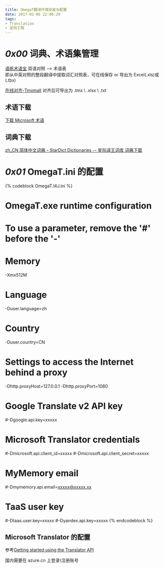 ```yaml
---
title: OmegaT翻译环境安装与配置
date: 2017-02-06 22:06:29
tags:
- Translation
- 逆向工程
---
```


# *0x00* 词典、术语集管理

[语帆术语宝](http://termbox.lingosail.com/console/extract)
双语对照 --> 术语表        
即从中英对照的整段翻译中提取词汇对照表，可在线保存 or 导出为 Excel(.xls)或(.tbx)

[在线对齐-Tmxmall](http://www.tmxmall.com/aligner)
对齐后可导出为 .tmx \\ .xlsx \\ .txt

## 术语下载
[下载 Microsoft 术语](https://www.microsoft.com/Language/zh-cn/Terminology.aspx)

## 词典下载
[zh_CN 简体中文词典 - StarDict Dictionaries -- 星际译王词库 词典下载](http://download.huzheng.org/zh_CN/)

# *0x01* OmegaT.ini 的配置

{% codeblock OmegaT.l4J.ini  %}
# OmegaT.exe runtime configuration
#
# To use a parameter, remove the '#' before the '-'

# Memory
-Xmx512M
# Language
-Duser.language=zh
# Country
-Duser.country=CN
# Settings to access the Internet behind a proxy
-Dhttp.proxyHost=127.0.0.1
-Dhttp.proxyPort=1080
# Google Translate v2 API key
#-Dgoogle.api.key=xxxxx
# Microsoft Translator credentials
#-Dmicrosoft.api.client_id=xxxxx
#-Dmicrosoft.api.client_secret=xxxxx
# MyMemory email
#-Dmymemory.api.email=xxxxx@xxxxx.xx
# TaaS user key
#-Dtaas.user.key=xxxxx
#-Dyandex.api.key=xxxxx
{% endcodeblock %}

## Microsoft Translator 的配置

参考[Getting started using the Translator API](https://www.microsoft.com/en-us/translator/getstarted.aspx)

国内需要在 azure.cn 上登录\\注册账号
